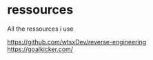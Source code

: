 # ressources
All the ressources i use

https://github.com/wtsxDev/reverse-engineering <br>
https://goalkicker.com/ 
